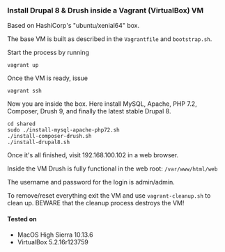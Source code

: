### Install Drupal 8 & Drush inside a Vagrant (VirtualBox) VM

Based on HashiCorp's "ubuntu/xenial64" box.

The base VM is built as described in the `Vagrantfile` and `bootstrap.sh`.

Start the process by running

``` shell
vagrant up
```

Once the VM is ready, issue

``` shell
vagrant ssh
```

Now you are inside the box. Here install MySQL, Apache, PHP 7.2, Composer, Drush 9, and finally the latest stable Drupal 8.

``` shell
cd shared
sudo ./install-mysql-apache-php72.sh
./install-composer-drush.sh
./install-drupal8.sh
```

Once it's all finished, visit 192.168.100.102 in a web browser.

Inside the VM Drush is fully functional in the web root: `/var/www/html/web`

The username and password for the login is admin/admin.

To remove/reset everything exit the VM and use `vagrant-cleanup.sh` to clean up. BEWARE that the cleanup process destroys the VM!

#### Tested on

* MacOS High Sierra 10.13.6
* VirtualBox 5.2.16r123759
